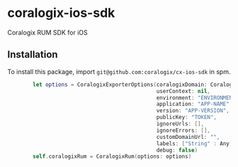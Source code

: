 # coralogix-ios-sdk
Coralogix RUM SDK for iOS

## Installation

To install this package, import `git@github.com:coralogix/cx-ios-sdk` in spm.

```swift
        let options = CoralogixExporterOptions(coralogixDomain: CoralogixDomain,
                                               userContext: nil,
                                               environment: "ENVIRONMENT",
                                               application: "APP-NAME",
                                               version: "APP-VERSION",
                                               publicKey: "TOKEN",
                                               ignoreUrls: [],
                                               ignoreErrors: [],
                                               customDomainUrl: "",
                                               labels: ["String" : Any],
                                               debug: false)
        self.coralogixRum = CoralogixRum(options: options)
```
